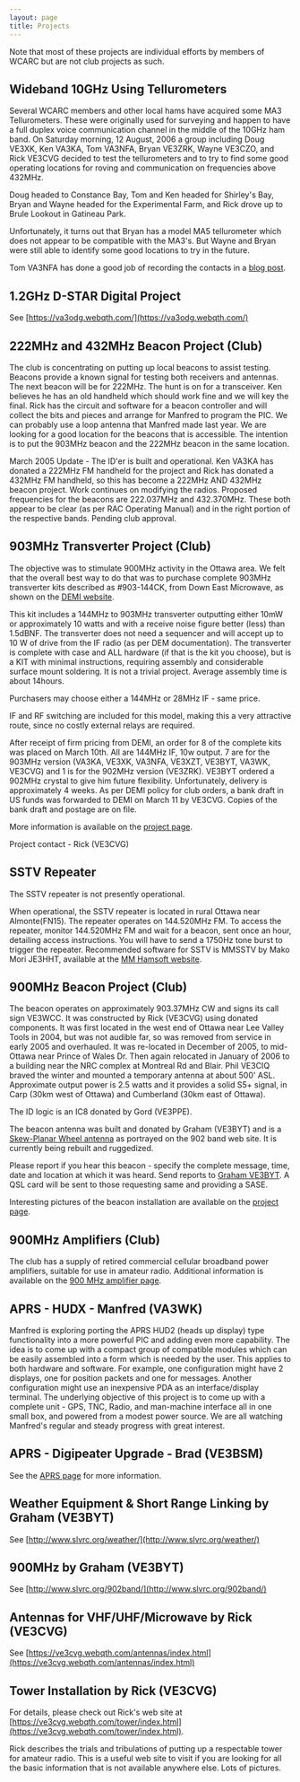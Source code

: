 ```yaml
---
layout: page
title: Projects
---
```


Note that most of these projects are individual efforts by
members of WCARC but are not club projects as such.

## Wideband 10GHz Using Tellurometers

Several WCARC members and other local hams have acquired some MA3 Tellurometers. These were originally used for surveying and happen to have a full duplex voice communication channel in the middle of the 10GHz ham band. On Saturday morning, 12 August, 2006 a group including Doug VE3XK, Ken VA3KA, Tom VA3NFA, Bryan VE3ZRK, Wayne VE3CZO, and Rick VE3CVG decided to test the tellurometers and to try to find some good operating locations for roving and communication on frequencies above 432MHz.

Doug headed to Constance Bay, Tom and Ken headed for Shirley's Bay, Bryan and Wayne headed for the Experimental Farm, and Rick drove up to Brule Lookout in Gatineau Park.

Unfortunately, it turns out that Bryan has a model MA5 tellurometer which does not appear to be compatible with the MA3's. But Wayne and Bryan were still able to identify some good locations to try in the future.

Tom VA3NFA has done a good job of recording the contacts in a [blog post](http://va3nfa.blogspot.com/2006/08/10ghz-wbfm-experiments.html).

## 1.2GHz D-STAR Digital Project

See [https://va3odg.webqth.com/](https://va3odg.webqth.com/)

## 222MHz and 432MHz Beacon Project (Club)

The club is concentrating on putting up local beacons to assist testing. Beacons provide a known signal for  testing both receivers and antennas. The next beacon will be for 222MHz. The hunt is on for a transceiver. Ken believes he has an old handheld which should work fine and we will key the final. Rick has the circuit and software for a beacon controller and will collect the bits and pieces and arrange for Manfred to program the PIC. We can probably use a loop antenna that Manfred made last year. We are looking for a good location for the beacons that is accessible. The intention is to put the 903MHz beacon and the 222MHz beacon in the same location.

March 2005 Update - The ID'er is built and operational. Ken VA3KA has donated a 222MHz FM handheld for the project and Rick has donated a 432MHz FM handheld, so this has become a 222MHz AND 432MHz beacon project. Work continues on modifying the radios. Proposed frequencies for the beacons are 222.037MHz and 432.370MHz. These both appear to be clear (as per RAC Operating Manual) and in the right portion of the respective bands. Pending club approval.


## 903MHz Transverter Project (Club)

The objective was to stimulate 900MHz activity in the Ottawa area. We felt that the overall best way to do that was to purchase complete 903MHz transverter kits described as #903-144CK, from Down East Microwave, as shown on the [DEMI website](http://www.downeastmicrowave.com/).

This kit includes a 144MHz to 903MHz transverter outputting either 10mW or approximately 10 watts and with a receive noise figure better (less) than 1.5dBNF. The transverter does not need a sequencer and will accept up to 10 W of drive from the IF radio (as per DEM documentation). The transverter is complete with case and ALL hardware (if that is the kit you choose), but is a KIT with minimal instructions, requiring assembly and considerable surface mount soldering. It is not a trivial project. Average assembly time is about 14hours.

Purchasers may choose either a 144MHz or 28MHz IF - same price.

IF and RF switching are included for this model, making this a very attractive route, since no costly external relays are required.

After receipt of firm pricing from DEMI, an order for 8 of the complete kits was placed on March 10th. All are 144MHz IF, 10w output. 7 are for the 903MHz version (VA3KA, VE3XK, VA3NFA, VE3XZT, VE3BYT, VA3WK, VE3CVG) and 1 is for the 902MHz version (VE3ZRK). VE3BYT ordered a 902MHz crystal to give him future flexibility. Unfortunately, delivery is approximately 4 weeks. As per DEMI policy for club orders, a bank draft in US funds was forwarded to DEMI on March 11 by VE3CVG. Copies of the bank draft and postage are on file.

More information is available on the [project page](proj900.html).

Project contact - Rick (VE3CVG)

## SSTV Repeater

The SSTV repeater is not presently operational.

When operational, the SSTV repeater is located in rural Ottawa near Almonte(FN15). The
repeater operates on 144.520MHz FM. To access the repeater, monitor 144.520MHz
FM and wait for a beacon, sent once an hour, detailing access instructions. You
will have to send a 1750Hz tone burst to trigger the repeater. Recommended
software for SSTV is MMSSTV by Mako Mori JE3HHT, available at the [MM Hamsoft
website](http://hamsoft.ca/pages/mmsstv.php).

## 900MHz Beacon Project (Club)

The beacon operates on approximately 903.37MHz CW and signs its call sign
VE3WCC. It was constructed by Rick (VE3CVG) using donated components. It was first located in the west end of Ottawa near Lee Valley Tools in 2004, but was not audible far, so was removed from service in early 2005 and overhauled. It was re-located in December of 2005, to mid-Ottawa near Prince of Wales Dr. Then again relocated in January of 2006 to a building near the NRC complex at Montreal Rd and Blair. Phil VE3CIQ braved the winter and mounted a temporary antenna at about 500' ASL.
Approximate output power is 2.5 watts and it provides a solid S5+ signal, in Carp (30km west of Ottawa) and Cumberland (30km east of Ottawa).

The ID logic is an IC8 donated by Gord (VE3PPE).

The beacon antenna was built and donated by Graham (VE3BYT) and is a
[Skew-Planar Wheel antenna](http://www.slvrc.org/902band/skewplanar.htm) as portrayed on the 902 band web site. It is currently being rebuilt and ruggedized.

Please report if you hear this beacon - specify the complete message, time,
date and location at which it was heard. Send reports to [Graham VE3BYT](mailto:ve3byt@rac.ca).
A QSL card will be sent to those requesting same and providing a SASE.

Interesting pictures of the beacon installation are available on the [project page](903beacon.html).

## 900MHz Amplifiers (Club)

The club has a supply of retired commercial cellular broadband power amplifiers, suitable for use in amateur radio. Additional information is available on the [900 MHz amplifier page](900/amp.html).

## APRS - HUDX - Manfred (VA3WK)

Manfred is exploring porting the APRS HUD2 (heads up display) type functionality into a more powerful PIC and adding even more capability. The idea is to come up with a compact group of compatible modules which can be easily assembled into a form which is needed by the user. This applies to both hardware and software. For example, one configuration might have 2 displays, one for position packets and one for messages. Another configuration might use an inexpensive PDA as an interface/display terminal. The underlying objective of this project is to come up with a complete unit - GPS, TNC, Radio, and man-machine interface all in one small box, and powered from a modest power source. We are all watching Manfred's regular and steady progress with great interest.

## APRS - Digipeater Upgrade - Brad (VE3BSM)

See the [APRS page](aprs.html) for more information.

## Weather Equipment & Short Range Linking by Graham (VE3BYT)

See [http://www.slvrc.org/weather/](http://www.slvrc.org/weather/)

## 900MHz by Graham (VE3BYT)

See [http://www.slvrc.org/902band/](http://www.slvrc.org/902band/)

## Antennas for VHF/UHF/Microwave by Rick (VE3CVG)

See [https://ve3cvg.webqth.com/antennas/index.html](https://ve3cvg.webqth.com/antennas/index.html)

## Tower Installation by Rick (VE3CVG)

For details, please check out Rick's web site at [https://ve3cvg.webqth.com/tower/index.html](https://ve3cvg.webqth.com/tower/index.html).

Rick describes the trials and tribulations of putting up a respectable
tower for amateur radio. This is a useful web site to visit if you are looking
for all the basic information that is not available anywhere else. Lots of
pictures.
